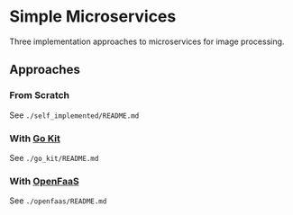 # Simple Microservices

Three implementation approaches to microservices for image processing.

## Approaches

### From Scratch

See `./self_implemented/README.md`


### With [Go Kit](https://gokit.io/)

See `./go_kit/README.md`


### With [OpenFaaS](https://www.openfaas.com/)

See `./openfaas/README.md `
